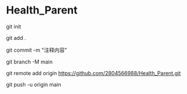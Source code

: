 # Health_Parent

git init

git add .

git commit -m "注释内容"

git branch -M main

git remote add origin https://github.com/2804566988/Health_Parent.git

git push -u origin main

